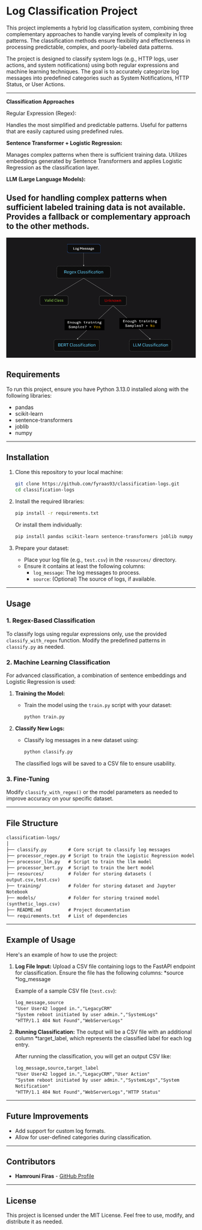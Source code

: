 # Log Classification Project

This project implements a hybrid log classification system, combining three complementary approaches to handle varying levels of complexity in log patterns. The classification methods ensure flexibility and effectiveness in processing predictable, complex, and poorly-labeled data patterns.

The project is designed to classify system logs (e.g., HTTP logs, user actions, and system notifications) using both regular expressions and machine learning techniques. The goal is to accurately categorize log messages into predefined categories such as System Notifications, HTTP Status, or User Actions.

---
**Classification Approaches**

Regular Expression (Regex):

Handles the most simplified and predictable patterns.
Useful for patterns that are easily captured using predefined rules.

**Sentence Transformer + Logistic Regression:**

Manages complex patterns when there is sufficient training data.
Utilizes embeddings generated by Sentence Transformers and applies Logistic Regression as the classification layer.

**LLM (Large Language Models):**

Used for handling complex patterns when sufficient labeled training data is not available.
Provides a fallback or complementary approach to the other methods.
---
![architecture](resources/arch.png)
## Requirements

To run this project, ensure you have Python 3.13.0 installed along with the following libraries:

- pandas
- scikit-learn
- sentence-transformers
- joblib
- numpy

---

## Installation

1. Clone this repository to your local machine:

   ```bash
   git clone https://github.com/fyraas93/classification-logs.git
   cd classification-logs
   ```

2. Install the required libraries:

   ```bash
   pip install -r requirements.txt
   ```

   Or install them individually:
   ```bash
   pip install pandas scikit-learn sentence-transformers joblib numpy
   ```

3. Prepare your dataset:

   - Place your log file (e.g., `test.csv`) in the `resources/` directory.
   - Ensure it contains at least the following columns:
     - `log_message`: The log messages to process.
     - `source`: (Optional) The source of logs, if available.

---

## Usage

### 1. Regex-Based Classification
To classify logs using regular expressions only, use the provided `classify_with_regex` function. Modify the predefined patterns in `classify.py` as needed.

### 2. Machine Learning Classification
For advanced classification, a combination of sentence embeddings and Logistic Regression is used:
1. **Training the Model:**
   - Train the model using the `train.py` script with your dataset:
     ```bash
     python train.py
     ```

2. **Classify New Logs:**
   - Classify log messages in a new dataset using:
     ```bash
     python classify.py
     ```

   The classified logs will be saved to a CSV file to ensure usability.

### 3. Fine-Tuning
Modify `classify_with_regex()` or the model parameters as needed to improve accuracy on your specific dataset.

---

## File Structure

```plaintext
classification-logs/
│
├── classify.py        # Core script to classify log messages
├── processor_regex.py # Script to train the Logistic Regression model
├── processor_llm.py   # Script to train the llm model
├── processor_bert.py  # Script to train the bert model
├── resources/         # Folder for storing datasets ( output.csv,test.csv)
├── training/          # Folder for storing dataset and Jupyter Notebook
├── models/            # Folder for storing trained model (synthetic_logs.csv)
├── README.md          # Project documentation 
└── requirements.txt   # List of dependencies
```

---

## Example of Usage

Here's an example of how to use the project:

1. **Log File Input:**
Upload a CSV file containing logs to the FastAPI endpoint for classification. Ensure the file has the following columns:
*source
*log_message

   Example of a sample CSV file (`test.csv`):
   ```csv
   log_message,source
   "User User42 logged in.","LegacyCRM"
   "System reboot initiated by user admin.","SystemLogs"
   "HTTP/1.1 404 Not Found","WebServerLogs"
   ```

2. **Running Classification:**
The output will be a CSV file with an additional column *target_label, which represents the classified label for each log entry.

   After running the classification, you will get an output CSV like:
   ```csv
   log_message,source,target_label
   "User User42 logged in.","LegacyCRM","User Action"
   "System reboot initiated by user admin.","SystemLogs","System Notification"
   "HTTP/1.1 404 Not Found","WebServerLogs","HTTP Status"
   ```

---

## Future Improvements

- Add support for custom log formats.
- Allow for user-defined categories during classification.

---

## Contributors

- **Hamrouni Firas** - [GitHub Profile](https://github.com/Fyraas93)


---

## License

This project is licensed under the MIT License. Feel free to use, modify, and distribute it as needed.